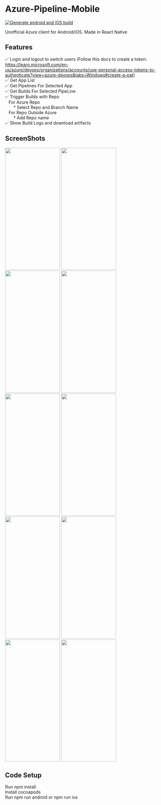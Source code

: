 # Azure-Pipeline-Mobile

[![Generate android and iOS build](https://github.com/NayanBhut/Azure-PipeLine-Mobile/actions/workflows/CreateBuild.yml/badge.svg?branch=main)](https://github.com/NayanBhut/Azure-PipeLine-Mobile/actions/workflows/CreateBuild.yml)

Unofficial Azure client for Android/iOS. Made in React Native

## Features
✅ Login and logout to switch users (Follow this docs to create a token: https://learn.microsoft.com/en-us/azure/devops/organizations/accounts/use-personal-access-tokens-to-authenticate?view=azure-devops&tabs=Windows#create-a-pat) \
✅ Get App List\
✅ Get Pipelines For Selected App\
✅ Get Builds For Selected PipeLine\
✅ Trigger Builds with Repo\
  &nbsp;&nbsp;&nbsp;For Azure Repo\
  &nbsp;&nbsp;&nbsp;&nbsp;&nbsp;&nbsp; * Select Repo and Branch Name\
  &nbsp;&nbsp;&nbsp;For Repo Outside Azure\
  &nbsp;&nbsp;&nbsp;&nbsp;&nbsp;&nbsp; * Add Repo name\
✅ Show Build Logs and download artifacts

## ScreenShots
<img src="https://github.com/user-attachments/assets/fdc0d94e-4ac0-41ba-95de-377c97c4c899" data-canonical-src="https://gyazo.com/eb5c5741b6a9a16c692170a41a49c858.png" width="180" height="400" />
<img src="https://github.com/user-attachments/assets/43f50023-94b4-4319-a335-a7a11be7c5a6" data-canonical-src="https://gyazo.com/eb5c5741b6a9a16c692170a41a49c858.png" width="180" height="400" />
<img src="https://github.com/user-attachments/assets/2ce84175-30e3-4e6c-a46f-92eaea4c958d" data-canonical-src="https://gyazo.com/eb5c5741b6a9a16c692170a41a49c858.png" width="180" height="400" />
<img src="https://github.com/user-attachments/assets/cff8642e-6bee-4346-b21b-88decf5f1e6a" data-canonical-src="https://gyazo.com/eb5c5741b6a9a16c692170a41a49c858.png" width="180" height="400" />
<img src="https://github.com/user-attachments/assets/d3246361-3d84-48cc-8327-06ed272bc4c3" data-canonical-src="https://gyazo.com/eb5c5741b6a9a16c692170a41a49c858.png" width="180" height="400" />
<img src="https://github.com/user-attachments/assets/27af8930-0955-422a-a7a2-a71db8089b35" data-canonical-src="https://gyazo.com/eb5c5741b6a9a16c692170a41a49c858.png" width="180" height="400" />
<img src="https://github.com/user-attachments/assets/594c38f0-2130-4d52-a0a0-4d3428c8ee0f" data-canonical-src="https://gyazo.com/eb5c5741b6a9a16c692170a41a49c858.png" width="180" height="400" />
<img src="https://github.com/user-attachments/assets/eeedc687-a460-4eeb-9061-d10f5ef2bc7d" data-canonical-src="https://gyazo.com/eb5c5741b6a9a16c692170a41a49c858.png" width="180" height="400" />
<img src="https://github.com/user-attachments/assets/cd0e7fcd-93ab-4593-9d86-d055b2ca6798" data-canonical-src="https://gyazo.com/eb5c5741b6a9a16c692170a41a49c858.png" width="180" height="400" />
<img src="https://github.com/user-attachments/assets/bd26e965-9fda-44fb-b640-5d0f34772a3a" data-canonical-src="https://gyazo.com/eb5c5741b6a9a16c692170a41a49c858.png" width="180" height="400" />

## Code Setup
Run npm install\
Install cocoapods\
Run npm run android or npm run ios
